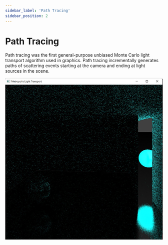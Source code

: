 ```yaml
---
sidebar_label: 'Path Tracing'
sidebar_position: 2
---
```

# Path Tracing
Path tracing was the first general-purpose unbiased Monte Carlo light transport algorithm used in graphics. Path tracing incrementally generates paths of scattering events starting at the camera and ending at light sources in the scene.

![alt text for screen readers](./path_tracing_10_samples.jpeg "Path Tracing with 10 Samples")


